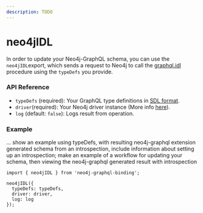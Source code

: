 ```yaml
---
description: TODO
---
```


# neo4jIDL

In order to update your Neo4j-GraphQL schema, you can use the `neo4jIDL`export, which sends a request to Neo4j to call the [graphql.idl](https://github.com/neo4j-graphql/neo4j-graphql/tree/3.3#uploading-a-graphql-schema) procedure using the `typeDefs` you provide.

### API Reference

* `typeDefs` \(required\): Your GraphQL type definitions in [SDL format](https://www.prisma.io/blog/graphql-sdl-schema-definition-language-6755bcb9ce51/). 
* `driver`\(required\): Your Neo4j driver instance \(More info [here](https://www.npmjs.com/package/neo4j-driver)\). 
* `log` \(default: `false`\): Logs result from operation. 

### Example

... show an example using typeDefs, with resulting neo4j-graphql extension generated schema from an introspection, include information about setting up an introspection; make an example of a workflow for updating your schema, then viewing the neo4j-graphql generated result with introspection

```text
import { neo4jIDL } from 'neo4j-graphql-binding';

neo4jIDL({
  typeDefs: typeDefs,
  driver: driver,
  log: log
});
```

